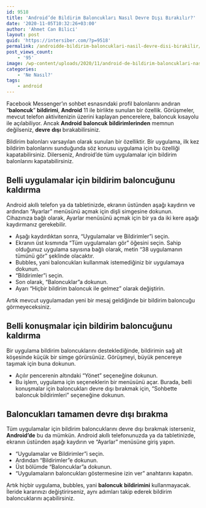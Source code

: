 ```yaml
---
id: 9518
title: 'Android’de Bildirim Baloncukları Nasıl Devre Dışı Bırakılır?'
date: '2020-11-05T10:32:26+03:00'
author: 'Ahmet Can Bilici'
layout: post
guid: 'https://intersiber.com/?p=9518'
permalink: /androidde-bildirim-baloncuklari-nasil-devre-disi-birakilir/
post_views_count:
    - '95'
image: /wp-content/uploads/2020/11/android-de-bildirim-baloncuklari-nasil-devre-disi-birakilir.jpg
categories:
    - 'Ne Nasıl?'
tags:
    - android
---
```


Facebook Messenger’ın sohbet esnasındaki profil balonlarını andıran “**baloncuk**” **bildirimi**, **Android** 11 ile birlikte sunulan bir özellik. Görüşmeler, mevcut telefon aktivitenizin üzerini kaplayan pencerelere, baloncuk kısayolu ile açılabiliyor. Ancak **Android** **baloncuk** **bildirimlerinden** memnun değilseniz, **devre** **dışı** bırakabilirsiniz.

Bildirim balonları varsayılan olarak sunulan bir özelliktir. Bir uygulama, ilk kez bildirim balonlarını sunduğunda söz konusu uygulama için bu özelliği kapatabilirsiniz. Dilerseniz, Android’de tüm uygulamalar için bildirim balonlarını kapatabilirsiniz.

## Belli uygulamalar için bildirim baloncuğunu kaldırma

Android akıllı telefon ya da tabletinizde, ekranın üstünden aşağı kaydırın ve ardından “Ayarlar” menüsünü açmak için dişli simgesine dokunun. Cihazınıza bağlı olarak, Ayarlar menüsünü açmak için bir ya da iki kere aşağı kaydırmanız gerekebilir.

- Aşağı kaydırdıktan sonra, “Uygulamalar ve Bildirimler”i seçin.
- Ekranın üst kısmında “Tüm uygulamaları gör” öğesini seçin. Sahip olduğunuz uygulama sayısına bağlı olarak, metin “38 uygulamanın tümünü gör” şeklinde olacaktır.
- Bubbles, yani baloncukları kullanmak istemediğiniz bir uygulamaya dokunun.
- “Bildirimler”i seçin.
- Son olarak, “Baloncuklar”a dokunun.
- Ayarı “Hiçbir bildirim baloncuk ile gelmez” olarak değiştirin.

Artık mevcut uygulamadan yeni bir mesaj geldiğinde bir bildirim baloncuğu görmeyeceksiniz.

## Belli konuşmalar için bildirim baloncuğunu kaldırma

Bir uygulama bildirim baloncuklarını desteklediğinde, bildirimin sağ alt köşesinde küçük bir simge görürsünüz. Görüşmeyi, büyük pencereye taşımak için buna dokunun.

- Açılır pencerenin altındaki “Yönet” seçeneğine dokunun.
- Bu işlem, uygulama için seçeneklerin bir menüsünü açar. Burada, belli konuşmalar için baloncukları devre dışı bırakmak için, “Sohbette baloncuk bildirimleri” seçeneğine dokunun.

## Baloncukları tamamen devre dışı bırakma

Tüm uygulamalar için bildirim baloncuklarını devre dışı bırakmak isterseniz, **Android’de** bu da mümkün. Android akıllı telefonunuzda ya da tabletinizde, ekranın üstünden aşağı kaydırın ve “Ayarlar” menüsüne giriş yapın.

- “Uygulamalar ve Bildirimler”i seçin.
- Ardından “Bildirimler”e dokunun.
- Üst bölümde “Baloncuklar”a dokunun.
- “Uygulamaların baloncukları göstermesine izin ver” anahtarını kapatın.

Artık hiçbir uygulama, bubbles, yani **baloncuk** **bildirimini** kullanmayacak. İleride kararınızı değiştirirseniz, aynı adımları takip ederek bildirim baloncuklarını açabilirsiniz.